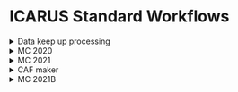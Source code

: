 # ICARUS Standard Workflows

<details><summary>Data keep up processing</summary>
stage0_multiTPC_icarus.fcl<br>
stage1_multiTPC_icarus_gauss.fcl<br>
</details>

<details><summary>MC 2020</summary>
g4_enable_spacecharge.fcl<br>
multitpc_detsim_icarus.fcl<br>
reco_icarus_driver_reco_multitpc_gauss_sce.fcl<br>
reco_icarus_driver_reco_multitpc_raw.fcl<br>
</details>

<details><summary>MC 2021</summary>
cosmics_g4_icarus.fcl<br>
g4_enable_spacecharge.fcl<br>
cosmics_g4_enable_spacecharge.fcl<br>
multitpc_detsim_icarus.fcl<br>
reco_icarus_driver_reco_multitpc_gauss.fcl<br>
reco_icarus_driver_reco_multitpc_raw.fcl<br>
</details>

<details><summary>CAF maker</summary>
cafmakerjob_icarus_sce.fcl
</details>

<details><summary>MC 2021B</summary>
filter_genie_active_icarus.fcl<br>
g4_enable_spacecharge_cosmics_ovb.fcl<br>
multitpc_detsim_icarus.fcl<br>
stage0_multiTPC_icarus_MC.fcl<br>
stage1_multiTPC_icarus_gauss_MC.fcl<br>
cafmakerjob_icarus_sce.fcl<br>
</details>
